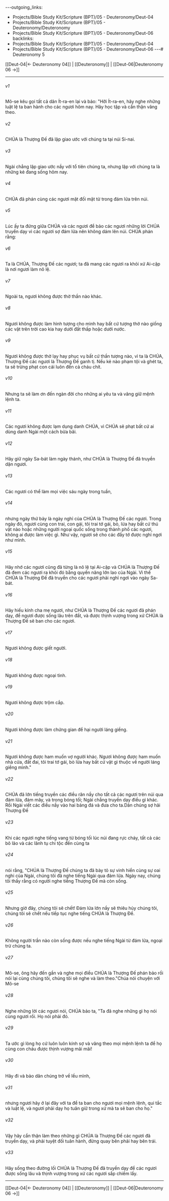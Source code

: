 ---outgoing_links:
  - Projects/Bible Study Kit/Scripture (BPT)/05 - Deuteronomy/Deut-04
  - Projects/Bible Study Kit/Scripture (BPT)/05 - Deuteronomy/Deuteronomy
  - Projects/Bible Study Kit/Scripture (BPT)/05 - Deuteronomy/Deut-06
backlinks:
  - Projects/Bible Study Kit/Scripture (BPT)/05 - Deuteronomy/Deut-04
  - Projects/Bible Study Kit/Scripture (BPT)/05 - Deuteronomy/Deut-06
---# Deuteronomy 5

[[Deut-04|← Deuteronomy 04]] | [[Deuteronomy]] | [[Deut-06|Deuteronomy 06 →]]
***



###### v1 
Mô-se kêu gọi tất cả dân Ít-ra-en lại và bảo: "Hỡi Ít-ra-en, hãy nghe những luật lệ ta ban hành cho các ngươi hôm nay. Hãy học tập và cẩn thận vâng theo. 

###### v2 
CHÚA là Thượng Đế đã lập giao ước với chúng ta tại núi Si-nai. 

###### v3 
Ngài chẳng lập giao ước nầy với tổ tiên chúng ta, nhưng lập với chúng ta là những kẻ đang sống hôm nay. 

###### v4 
CHÚA đã phán cùng các ngươi mặt đối mặt từ trong đám lửa trên núi. 

###### v5 
Lúc ấy ta đứng giữa CHÚA và các ngươi để bảo các ngươi những lời CHÚA truyền dạy vì các ngươi sợ đám lửa nên không dám lên núi. CHÚA phán rằng: 

###### v6 
Ta là CHÚA, Thượng Đế các ngươi; ta đã mang các ngươi ra khỏi xứ Ai-cập là nơi ngươi làm nô lệ. 

###### v7 
Ngoài ta, ngươi không được thờ thần nào khác. 

###### v8 
Ngươi không được làm hình tượng cho mình hay bất cứ tượng thờ nào giống các vật trên trời cao kia hay dưới đất thấp hoặc dưới nước. 

###### v9 
Ngươi không được thờ lạy hay phục vụ bất cứ thần tượng nào, vì ta là CHÚA, Thượng Đế các ngươi là Thượng Đế ganh tị. Nếu kẻ nào phạm tội và ghét ta, ta sẽ trừng phạt con cái luôn đến cả cháu chít. 

###### v10 
Nhưng ta sẽ làm ơn đến ngàn đời cho những ai yêu ta và vâng giữ mệnh lệnh ta. 

###### v11 
Các ngươi không được lạm dụng danh CHÚA, vì CHÚA sẽ phạt bất cứ ai dùng danh Ngài một cách bừa bãi. 

###### v12 
Hãy giữ ngày Sa-bát làm ngày thánh, như CHÚA là Thượng Đế đã truyền dặn ngươi. 

###### v13 
Các ngươi có thể làm mọi việc sáu ngày trong tuần, 

###### v14 
nhưng ngày thứ bảy là ngày nghỉ của CHÚA là Thượng Đế các ngươi. Trong ngày đó, ngươi cùng con trai, con gái, tôi trai tớ gái, bò, lừa hay bất cứ thú vật nào hoặc những người ngoại quốc sống trong thành phố các ngươi, không ai được làm việc gì. Như vậy, ngươi sẽ cho các đầy tớ được nghỉ ngơi như mình. 

###### v15 
Hãy nhớ các ngươi cũng đã từng là nô lệ tại Ai-cập và CHÚA là Thượng Đế đã đem các ngươi ra khỏi đó bằng quyền năng lớn lao của Ngài. Vì thế CHÚA là Thượng Đế đã truyền cho các ngươi phải nghỉ ngơi vào ngày Sa-bát. 

###### v16 
Hãy hiếu kính cha mẹ ngươi, như CHÚA là Thượng Đế các ngươi đã phán dạy, để ngươi được sống lâu trên đất, và được thịnh vượng trong xứ CHÚA là Thượng Đế sẽ ban cho các ngươi. 

###### v17 
Ngươi không được giết người. 

###### v18 
Ngươi không được ngoại tình. 

###### v19 
Ngươi không được trộm cắp. 

###### v20 
Ngươi không được làm chứng gian để hại người láng giềng. 

###### v21 
Ngươi không được ham muốn vợ người khác. Ngươi không được ham muốn nhà cửa, đất đai, tôi trai tớ gái, bò lừa hay bất cứ vật gì thuộc về người láng giềng mình." 

###### v22 
CHÚA đã lớn tiếng truyền các điều răn nầy cho tất cả các ngươi trên núi qua đám lửa, đám mây, và trong bóng tối; Ngài chẳng truyền dạy điều gì khác. Rồi Ngài viết các điều nầy vào hai bảng đá và đưa cho ta.Dân chúng sợ hãi Thượng Đế 

###### v23 
Khi các ngươi nghe tiếng vang từ bóng tối lúc núi đang rực cháy, tất cả các bô lão và các lãnh tụ chi tộc đến cùng ta 

###### v24 
nói rằng, "CHÚA là Thượng Đế chúng ta đã bày tỏ sự vinh hiển cùng sự oai nghi của Ngài, chúng tôi đã nghe tiếng Ngài qua đám lửa. Ngày nay, chúng tôi thấy rằng có người nghe tiếng Thượng Đế mà còn sống. 

###### v25 
Nhưng giờ đây, chúng tôi sẽ chết! Đám lửa lớn nầy sẽ thiêu hủy chúng tôi, chúng tôi sẽ chết nếu tiếp tục nghe tiếng CHÚA là Thượng Đế. 

###### v26 
Không người trần nào còn sống được nếu nghe tiếng Ngài từ đám lửa, ngoại trừ chúng ta. 

###### v27 
Mô-se, ông hãy đến gần và nghe mọi điều CHÚA là Thượng Đế phán bảo rồi nói lại cùng chúng tôi, chúng tôi sẽ nghe và làm theo."Chúa nói chuyện với Mô-se 

###### v28 
Nghe những lời các ngươi nói, CHÚA bảo ta, "Ta đã nghe những gì họ nói cùng ngươi rồi. Họ nói phải đó. 

###### v29 
Ta ước gì lòng họ cứ luôn luôn kính sợ và vâng theo mọi mệnh lệnh ta để họ cùng con cháu được thịnh vượng mãi mãi! 

###### v30 
Hãy đi và bảo dân chúng trở về lều mình, 

###### v31 
nhưng ngươi hãy ở lại đây với ta để ta ban cho ngươi mọi mệnh lệnh, qui tắc và luật lệ, và ngươi phải dạy họ tuân giữ trong xứ mà ta sẽ ban cho họ." 

###### v32 
Vậy hãy cẩn thận làm theo những gì CHÚA là Thượng Đế các ngươi đã truyền dạy, và phải tuyệt đối tuân hành, đừng quay bên phải hay bên trái. 

###### v33 
Hãy sống theo đường lối CHÚA là Thượng Đế đã truyền dạy để các ngươi được sống lâu và thịnh vượng trong xứ các ngươi sắp chiếm lấy.

***
[[Deut-04|← Deuteronomy 04]] | [[Deuteronomy]] | [[Deut-06|Deuteronomy 06 →]]
